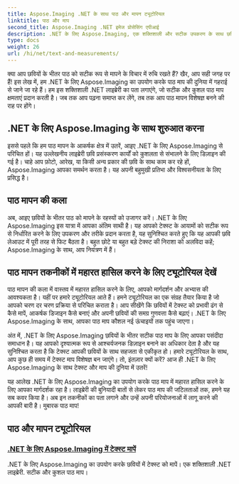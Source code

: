```yaml
---
title: Aspose.Imaging .NET के साथ पाठ और मापन ट्यूटोरियल
linktitle: पाठ और माप
second_title: Aspose.Imaging .NET इमेज प्रोसेसिंग एपीआई
description: .NET के लिए Aspose.Imaging, एक शक्तिशाली और सटीक उपकरण के साथ छवियों में टेक्स्ट को मापने का तरीका जानें। पाठ माप तकनीकों में महारत हासिल करने के लिए ट्यूटोरियल देखें।
type: docs
weight: 26
url: /hi/net/text-and-measurements/
---
```


क्या आप छवियों के भीतर पाठ को सटीक रूप से मापने के विचार में रुचि रखते हैं? खैर, आप सही जगह पर हैं! इस लेख में, हम .NET के लिए Aspose.Imaging का उपयोग करके पाठ माप की दुनिया में गहराई से जाने जा रहे हैं। हम इस शक्तिशाली .NET लाइब्रेरी का पता लगाएंगे, जो सटीक और कुशल पाठ माप क्षमताएं प्रदान करती है। जब तक आप पढ़ना समाप्त कर लेंगे, तब तक आप पाठ मापन विशेषज्ञ बनने की राह पर होंगे।

## .NET के लिए Aspose.Imaging के साथ शुरुआत करना

इससे पहले कि हम पाठ मापन के आकर्षक क्षेत्र में उतरें, आइए .NET के लिए Aspose.Imaging से परिचित हों। यह उल्लेखनीय लाइब्रेरी छवि प्रसंस्करण कार्यों को कुशलता से संभालने के लिए डिज़ाइन की गई है। चाहे आप फ़ोटो, आरेख, या किसी अन्य प्रकार की छवि के साथ काम कर रहे हों, Aspose.Imaging आपका समर्थन करता है। यह अपनी बहुमुखी प्रतिभा और विश्वसनीयता के लिए प्रसिद्ध है।

## पाठ मापन की कला

अब, आइए छवियों के भीतर पाठ को मापने के रहस्यों को उजागर करें। .NET के लिए Aspose.Imaging इस यात्रा में आपका अंतिम साथी है। यह आपको टेक्स्ट के आयामों को सटीक रूप से निर्धारित करने के लिए उपकरण और तरीके प्रदान करता है, यह सुनिश्चित करते हुए कि यह आपकी छवि लेआउट में पूरी तरह से फिट बैठता है। बहुत छोटे या बहुत बड़े टेक्स्ट की निराशा को अलविदा कहें; Aspose.Imaging के साथ, आप नियंत्रण में हैं।

## पाठ मापन तकनीकों में महारत हासिल करने के लिए ट्यूटोरियल देखें

पाठ मापन की कला में वास्तव में महारत हासिल करने के लिए, आपको मार्गदर्शन और अभ्यास की आवश्यकता है। यहीं पर हमारे ट्यूटोरियल आते हैं। हमने ट्यूटोरियल का एक संग्रह तैयार किया है जो आपको चरण दर चरण प्रक्रिया से परिचित कराता है। आप सीखेंगे कि छवियों में टेक्स्ट को प्रभावी ढंग से कैसे मापें, आकर्षक डिजाइन कैसे बनाएं और अपनी छवियों की समग्र गुणवत्ता कैसे बढ़ाएं। .NET के लिए Aspose.Imaging के साथ, आपका पाठ माप कौशल नई ऊंचाइयों तक पहुंच जाएगा।

अंत में, .NET के लिए Aspose.Imaging छवियों के भीतर सटीक पाठ माप के लिए आपका पसंदीदा समाधान है। यह आपको दृश्यात्मक रूप से आश्चर्यजनक डिज़ाइन बनाने का अधिकार देता है और यह सुनिश्चित करता है कि टेक्स्ट आपकी छवियों के साथ सहजता से एकीकृत हो। हमारे ट्यूटोरियल के साथ, आप कुछ ही समय में टेक्स्ट माप विशेषज्ञ बन जाएंगे। तो, इंतज़ार क्यों करें? आज ही .NET के लिए Aspose.Imaging के साथ टेक्स्ट और माप की दुनिया में उतरें!

यह आलेख .NET के लिए Aspose.Imaging का उपयोग करके पाठ माप में महारत हासिल करने के लिए आपका मार्गदर्शक रहा है। लाइब्रेरी की बुनियादी बातों से लेकर पाठ माप की जटिलताओं तक, हमने यह सब कवर किया है। अब इन तकनीकों का पता लगाने और उन्हें अपनी परियोजनाओं में लागू करने की आपकी बारी है। मुबारक पाठ माप!
## पाठ और मापन ट्यूटोरियल
### [.NET के लिए Aspose.Imaging में टेक्स्ट मापें](./measure-text/)
.NET के लिए Aspose.Imaging का उपयोग करके छवियों में टेक्स्ट को मापें। एक शक्तिशाली .NET लाइब्रेरी. सटीक और कुशल पाठ माप।